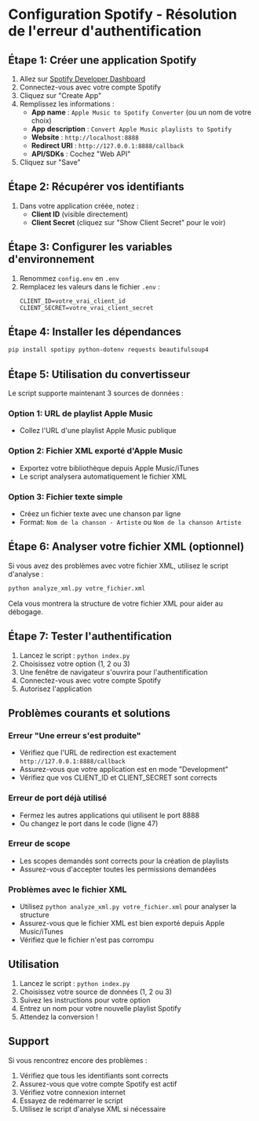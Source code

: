 # Configuration Spotify - Résolution de l'erreur d'authentification

## Étape 1: Créer une application Spotify

1. Allez sur [Spotify Developer Dashboard](https://developer.spotify.com/dashboard)
2. Connectez-vous avec votre compte Spotify
3. Cliquez sur "Create App"
4. Remplissez les informations :
   - **App name** : `Apple Music to Spotify Converter` (ou un nom de votre choix)
   - **App description** : `Convert Apple Music playlists to Spotify`
   - **Website** : `http://localhost:8888`
   - **Redirect URI** : `http://127.0.0.1:8888/callback`
   - **API/SDKs** : Cochez "Web API"
5. Cliquez sur "Save"

## Étape 2: Récupérer vos identifiants

1. Dans votre application créée, notez :
   - **Client ID** (visible directement)
   - **Client Secret** (cliquez sur "Show Client Secret" pour le voir)

## Étape 3: Configurer les variables d'environnement

1. Renommez `config.env` en `.env`
2. Remplacez les valeurs dans le fichier `.env` :
   ```
   CLIENT_ID=votre_vrai_client_id
   CLIENT_SECRET=votre_vrai_client_secret
   ```

## Étape 4: Installer les dépendances

```bash
pip install spotipy python-dotenv requests beautifulsoup4
```

## Étape 5: Utilisation du convertisseur

Le script supporte maintenant 3 sources de données :

### Option 1: URL de playlist Apple Music
- Collez l'URL d'une playlist Apple Music publique

### Option 2: Fichier XML exporté d'Apple Music
- Exportez votre bibliothèque depuis Apple Music/iTunes
- Le script analysera automatiquement le fichier XML

### Option 3: Fichier texte simple
- Créez un fichier texte avec une chanson par ligne
- Format: `Nom de la chanson - Artiste` ou `Nom de la chanson Artiste`

## Étape 6: Analyser votre fichier XML (optionnel)

Si vous avez des problèmes avec votre fichier XML, utilisez le script d'analyse :

```bash
python analyze_xml.py votre_fichier.xml
```

Cela vous montrera la structure de votre fichier XML pour aider au débogage.

## Étape 7: Tester l'authentification

1. Lancez le script : `python index.py`
2. Choisissez votre option (1, 2 ou 3)
3. Une fenêtre de navigateur s'ouvrira pour l'authentification
4. Connectez-vous avec votre compte Spotify
5. Autorisez l'application

## Problèmes courants et solutions

### Erreur "Une erreur s'est produite"
- Vérifiez que l'URL de redirection est exactement `http://127.0.0.1:8888/callback`
- Assurez-vous que votre application est en mode "Development"
- Vérifiez que vos CLIENT_ID et CLIENT_SECRET sont corrects

### Erreur de port déjà utilisé
- Fermez les autres applications qui utilisent le port 8888
- Ou changez le port dans le code (ligne 47)

### Erreur de scope
- Les scopes demandés sont corrects pour la création de playlists
- Assurez-vous d'accepter toutes les permissions demandées

### Problèmes avec le fichier XML
- Utilisez `python analyze_xml.py votre_fichier.xml` pour analyser la structure
- Assurez-vous que le fichier XML est bien exporté depuis Apple Music/iTunes
- Vérifiez que le fichier n'est pas corrompu

## Utilisation

1. Lancez le script : `python index.py`
2. Choisissez votre source de données (1, 2 ou 3)
3. Suivez les instructions pour votre option
4. Entrez un nom pour votre nouvelle playlist Spotify
5. Attendez la conversion !

## Support

Si vous rencontrez encore des problèmes :
1. Vérifiez que tous les identifiants sont corrects
2. Assurez-vous que votre compte Spotify est actif
3. Vérifiez votre connexion internet
4. Essayez de redémarrer le script
5. Utilisez le script d'analyse XML si nécessaire 